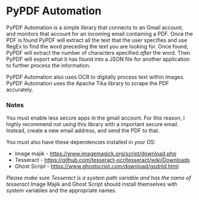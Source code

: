 # PyPDF Automation
PyPDF Automation is a simple library that connects to an Gmail account, and monitors that account for an incoming email containing a PDF.
Once the PDF is found PyPDF will extract all the text that the user specifies and use RegEx to find the word preceding the text you 
are looking for. Once found, PyPDF will extract the number of characters specified *after* the word. Then PyPDF will export what it has
found into a JSON file for another application to further process the information.

PyPDF Automation also uses OCR to digitally process text within images. PyPDF Automation uses the Apache Tika library to scrape the PDF
accurately. 

### Notes

You must enable less secure apps in the gmail account. For this reason, I highly recommend not using this library with a important secure email.
Instead, create a new email address, and send the PDF to that.

You must also have these dependencies installed in your OS:
- Image majik - https://www.imagemagick.org/script/download.php
- Tesseract - https://github.com/tesseract-ocr/tesseract/wiki/Downloads
- Ghost Script - https://www.ghostscript.com/download/gsdnld.html

*Please make sure Tesseract is a system path variable and has the name of tesseract*
Image Majik and Ghost Script should install themselves with system variables and the appropriate names.
